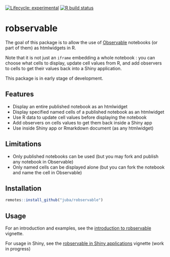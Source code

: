  <!-- badges: start -->
 [![Lifecycle: experimental](https://img.shields.io/badge/lifecycle-experimental-orange.svg)](https://www.tidyverse.org/lifecycle/#experimental)
  [![R build status](https://github.com/juba/robservable/workflows/R-CMD-check/badge.svg)](https://github.com/juba/robservable/actions)
  <!-- badges: end -->

# robservable

The goal of this package is to allow the use of [Observable](https://observablehq.com/) notebooks (or part of them) as htmlwidgets in R.

Note that it is not just an `iframe` embedding a whole notebook : you can choose what cells to display, update cell values from R, and add observers to cells to get their values back into a Shiny application.

This package is in early stage of development.

## Features

- Display an entire published notebook as an htmlwidget
- Display specified named cells of a published notebook as an htmlwidget
- Use R data to update cell values before displaying the notebook
- Add observers on cells values to get them back inside a Shiny app
- Use inside Shiny app or Rmarkdown document (as any htmlwidget)

## Limitations

- Only published notebooks can be used (but you may fork and publish any notebook in Observable)
- Only named cells can be displayed alone (but you can fork the notebook and name the cell in Observable)


## Installation

```r
remotes::install_github("juba/robservable")
```

## Usage


For an introduction and examples, see the [introduction to robservable](https://juba.github.io/robservable/articles/introduction.html) vignette.

For usage in Shiny, see the [robservable in Shiny applications](https://juba.github.io/robservable/articles/shiny.html) vignette (work in progress)

